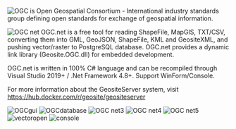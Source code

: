 ![OGC](https://user-images.githubusercontent.com/18747589/133953815-4e82a879-689c-4e31-9c26-ed66e2884d58.png) is Open Geospatial Consortium - International industry standards group defining open standards for exchange of geospatial information.

![OGC net](https://user-images.githubusercontent.com/18747589/135204947-1c49d178-1968-4012-ad0d-a8f00131a80f.png)
OGC.net is a free tool for reading ShapeFile, MapGIS, TXT/CSV,  converting them into GML, GeoJSON, ShapeFile, KML and GeositeXML, and pushing vector/raster to PostgreSQL database.
OGC.net provides a dynamic link library (Geosite.OGC.dll) for embedded development.

OGC.net is written in 100% C# language and can be recompiled through Visual Studio 2019+ / .Net Framework 4.8+. Support WinForm/Console.

For more information about the GeositeServer system, visit https://hub.docker.com/r/geosite/geositeserver

![OGCgui](https://user-images.githubusercontent.com/18747589/136141465-a60a2918-8b4a-432a-aa56-cfe7f9d6444d.png)
![OGCdatabase](https://user-images.githubusercontent.com/18747589/136141490-9f7e4d98-507e-490e-b8a5-5945499ae336.png)
![OGC net3](https://user-images.githubusercontent.com/18747589/133953864-e796053c-880e-44c3-a121-5ffd14f572e9.png)
![OGC net4](https://user-images.githubusercontent.com/18747589/133953865-7832b9e2-adae-49e9-aa66-ea5a3bd66e4d.png)
![OGC net5](https://user-images.githubusercontent.com/18747589/133953867-b58033d1-e8db-481f-b42c-e98dd0d55035.png)
![vectoropen](https://user-images.githubusercontent.com/18747589/135033496-bdeb09e5-5094-4dc7-a7c8-0f22548f8c16.png)
![console](https://user-images.githubusercontent.com/18747589/138637650-19224231-0e18-48f7-a2b0-5d15b7d76286.png)
